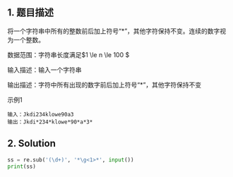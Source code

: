 ## 1. 题目描述

将一个字符串中所有的整数前后加上符号“*”，其他字符保持不变。连续的数字视为一个整数。

数据范围：字符串长度满足$1 \le n \le 100 $ 

输入描述：输入一个字符串

输出描述：字符中所有出现的数字前后加上符号“*”，其他字符保持不变

示例1

```
输入：Jkdi234klowe90a3
输出：Jkdi*234*klowe*90*a*3*
```



## 2. Solution

```python
ss = re.sub('(\d+)', '*\g<1>*', input())
print(ss)
```

